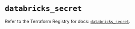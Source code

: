 # `databricks_secret`

Refer to the Terraform Registry for docs: [`databricks_secret`](https://registry.terraform.io/providers/databricks/databricks/1.34.0/docs/resources/secret).
